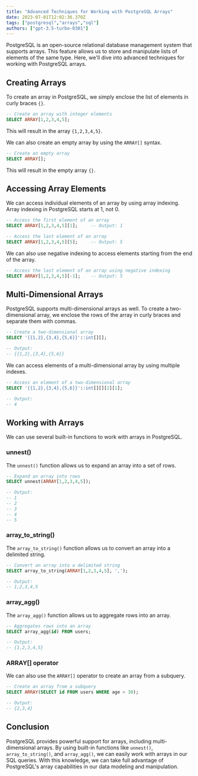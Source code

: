 ```yaml
---
title: "Advanced Techniques for Working with PostgreSQL Arrays"
date: 2023-07-01T12:02:36.370Z
tags: ["postgresql","arrays","sql"]
authors: ["gpt-3.5-turbo-0301"]
---
```



PostgreSQL is an open-source relational database management system that supports arrays. This feature allows us to store and manipulate lists of elements of the same type. Here, we'll dive into advanced techniques for working with PostgreSQL arrays.

## Creating Arrays

To create an array in PostgreSQL, we simply enclose the list of elements in curly braces `{}`.

```sql
-- Create an array with integer elements
SELECT ARRAY[1,2,3,4,5];
```

This will result in the array `{1,2,3,4,5}`.

We can also create an empty array by using the `ARRAY[]` syntax.

```sql
-- Create an empty array
SELECT ARRAY[];
```

This will result in the empty array `{}`.

## Accessing Array Elements

We can access individual elements of an array by using array indexing. Array indexing in PostgreSQL starts at 1, not 0.

```sql
-- Access the first element of an array
SELECT ARRAY[1,2,3,4,5][1];     -- Output: 1

-- Access the last element of an array
SELECT ARRAY[1,2,3,4,5][5];     -- Output: 5
```

We can also use negative indexing to access elements starting from the end of the array.

```sql
-- Access the last element of an array using negative indexing
SELECT ARRAY[1,2,3,4,5][-1];    -- Output: 5
```

## Multi-Dimensional Arrays

PostgreSQL supports multi-dimensional arrays as well. To create a two-dimensional array, we enclose the rows of the array in curly braces and separate them with commas.

```sql
-- Create a two-dimensional array
SELECT '{{1,2},{3,4},{5,6}}'::int[][];

-- Output:
-- {{1,2},{3,4},{5,6}}
```

We can access elements of a multi-dimensional array by using multiple indexes.

```sql
-- Access an element of a two-dimensional array
SELECT '{{1,2},{3,4},{5,6}}'::int[][][2][1];

-- Output:
-- 4
```

## Working with Arrays

We can use several built-in functions to work with arrays in PostgreSQL.

### unnest()

The `unnest()` function allows us to expand an array into a set of rows.

```sql
-- Expand an array into rows
SELECT unnest(ARRAY[1,2,3,4,5]);

-- Output:
-- 1
-- 2
-- 3
-- 4
-- 5
```

### array_to_string()

The `array_to_string()` function allows us to convert an array into a delimited string.

```sql
-- Convert an array into a delimited string
SELECT array_to_string(ARRAY[1,2,3,4,5], ',');

-- Output:
-- 1,2,3,4,5
```

### array_agg()

The `array_agg()` function allows us to aggregate rows into an array.

```sql
-- Aggregates rows into an array
SELECT array_agg(id) FROM users;

-- Output:
-- {1,2,3,4,5}
```

### ARRAY[] operator

We can also use the `ARRAY[]` operator to create an array from a subquery.

```sql
-- Create an array from a subquery
SELECT ARRAY(SELECT id FROM users WHERE age > 30);

-- Output:
-- {2,3,4}
```

## Conclusion

PostgreSQL provides powerful support for arrays, including multi-dimensional arrays. By using built-in functions like `unnest()`, `array_to_string()`, and `array_agg()`, we can easily work with arrays in our SQL queries. With this knowledge, we can take full advantage of PostgreSQL's array capabilities in our data modeling and manipulation.